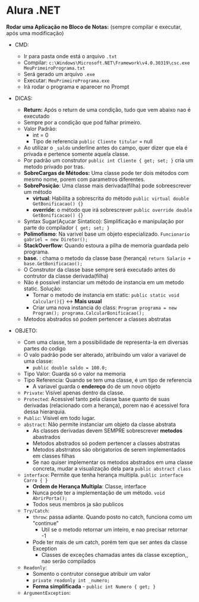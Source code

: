 # Alura .NET

**Rodar uma Aplicação no Bloco de Notas:** (sempre compilar e executar, após uma modificação)
* CMD:
   * Ir para pasta onde está o arquivo `.txt`
   * Compilar: `c:\Windows\Microsoft.NET\Framework\v4.0.30319\csc.exe MeuPrimeiroPrograma.txt`
   * Será gerado um arquivo `.exe`
   * Executar: `MeuPrimeiroPrograma.exe`
   * Irá rodar o programa e aparecer no Prompt
   
* DICAS:
   * **Return:** Após o return de uma condição, tudo que vem abaixo nao é executado
   * Sempre por a condição que pod falhar primeiro.
   * Valor Padrão:
      * int = 0
      * Tipo de referencia `public Cliente titular` = null
   * Ao utilizar o `_saldo` underline antes do campo, quer dizer que ela é privada e pertence somente aquela classe.
   * Por padrão um construtor `public int Cliente { get; set; }` cria um metodo privado por tras.
   * **SobreCargas de Métodos:** Uma classe pode ter dois métodos com mesmo nome, porem com parametros diferentes.
   * **SobrePosição**: Uma classe mais derivada(filha) pode sobreescrever um método 
      * **virtual**: Habilita a sobrescrita do método `public virtual double GetBonificacao() {} `
      * **override**: o método que irá sobrescrever `public override double GetBonificacao() {} `
   * Syntax Sugar(Açucar Sintatico): Simplificação e manipulação por parte do compilador `{ get; set; }`
   * **Polimofismo**: Na varivel base um objeto especializado. `Funcionario gabriel = new Diretor();`
   * **StackOverflow**: Quando estoura a pilha de memoria guardada pelo programa.
   * **base.** : chama o metodo da classe base (herança)  `return Salario + base.GetBonificacao();` 
   * O Construtor da classe base sempre será executado antes do contrutor da classe derivada(filha)
   * Não é possivel instanciar um método de instancia em um metodo static. Solução:
      * Tornar o metodo de instancia em static: `public static void Calcular(){}` <-> **Mais usual**
      * Criar uma nova instancia do class: `Program programa = new Program(); programa.CalcularBonificacao();`
   * Metodos abstrados só podem pertencer a classes abstratas
   
   
* OBJETO:
   * Com uma classe, tem a possibilidade de representa-la em diversas partes do codigo
   * O valo padrão pode ser alterado, atribuindo um valor a variavel de uma classe:
      * `public double saldo = 100.0;`
   * Tipo Valor: Guarda só o valor na memoria
   * Tipo Referencia: Quando se tem uma classe, é um tipo de referencia
      * A variavel guarda o **endereço** do de um novo objeto
   * `Private`: Visível apenas dentro da classe.
   * `Protected`: Acessivel tanto pela classe base quanto de suas derivadas (relacionado com a herança), porem nao é acessivel fora dessa hierarquia.
   * `Public`: Visivel em todo lugar.
   * `abstract`: Não permite instanciar um objeto da classe abstrata
      * As classes derivadas devem SEMPRE sobrescrever **metodos** abastrados
      * Metodos abstrados só podem pertencer a classes abstratas
      * Metodos abstrratos são obrigatorios de serem implementados em classes filhas
      * Se nao quiser implementar os metodos abstrados em uma classe concreta, mudar a visualização dela para `public abstract class`
   * `interface`: Permite que tenha herança multipla. `public interface Carro { }`
      * **Ordem de Herança Multipla**: Classe, interface
      * Nunca pode ter a implementação de um método. `void AbrirPorta(); `
      * Todos seus membros ja são publicos
   * `Try/Catch`: 
      * `throw`: passa adiante. Quando posto no catch, funciona como um "continue"
         * Util se o metodo retornar um inteiro, e nao precisar retornar -1
      * Pode ter mais de um catch, porém tem que ser antes da classe Exception
         * Classes de exceções chamadas antes da classe exception,, nao serão compilados
   * `Readonly`:
      * Somento o contrutor consegue atribuir um valor
      * `private readonly int _numero;`
      * **Forma simplificada** - `public int Numero { get; }`
   * `ArgumentException`:
         
